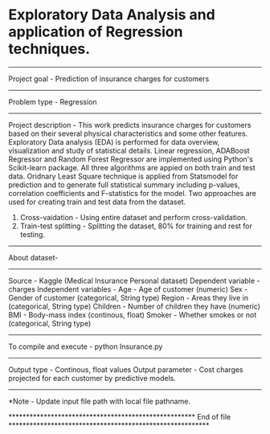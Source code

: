# Exploratory Data Analysis and application of Regression techniques.
***************************************************************************
Project goal - Prediction of insurance charges for customers
****************************************************************************
Problem type - Regression
****************************************************************************
Project description -
This work predicts insurance charges for customers based on their several physical characteristics and some other features.
Exploratory Data analysis (EDA) is performed for data overview, visualization and study of statistical details.
Linear regression, ADABoost Regressor and Random Forest Regressor are implemented using Python's Scikit-learn package. 
All three algorithms are appied on both train and test data.
Oridnary Least Square technique is applied from Statsmodel for prediction and to generate full statistical summary
including p-values, correlation coefficients and F-statistics for the model.
Two approaches are used for creating train and test data from the dataset.
1. Cross-vaidation - Using entire dataset and perform cross-validation.
2. Train-test splitting - Splitting the dataset, 80% for training and rest for testing.
****************************************************************************
About dataset-
****************************************************************************
Source - Kaggle (Medical Insurance Personal dataset)
Dependent variable - charges 
Independent variables -
Age - Age of customer (numeric)
Sex - Gender of customer (categorical, String type)
Region - Areas they live in (categorical, String type)
Children - Number of children they have (numeric)
BMI - Body-mass index (continous, float)
Smoker - Whether smokes or not (categorical, String type)
****************************************************************************************
To compile and execute - 
python Insurance.py
****************************************************************************************
Output type - Continous, float values
Output parameter - Cost charges projected for each customer by predictive models.
*****************************************************************************************
*Note - Update input file path with local file pathname.


***************************************************** End of file *********************************************************



